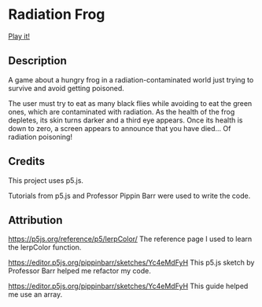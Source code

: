 # Radiation Frog

[Play it!](https://natninac.github.io/CART253/Assignments/Mod%20Jam/frogfrogfrog/)


## Description

A game about a hungry frog in a radiation-contaminated world just trying to survive and avoid getting poisoned. 

The user must try to eat as many black flies while avoiding to eat the green ones, which are contaminated with radiation. As the health of the frog depletes, its skin turns darker and a third eye appears. Once its health is down to zero, a screen appears to announce that you have died... Of radiation poisoning!

## Credits
This project uses p5.js.

Tutorials from p5.js and Professor Pippin Barr were used to write the code.

## Attribution
https://p5js.org/reference/p5/lerpColor/ The reference page I used to learn the lerpColor function.

https://editor.p5js.org/pippinbarr/sketches/Yc4eMdFyH This p5.js sketch by Professor Barr helped me refactor my code.

https://editor.p5js.org/pippinbarr/sketches/Yc4eMdFyH This guide helped me use an array.


